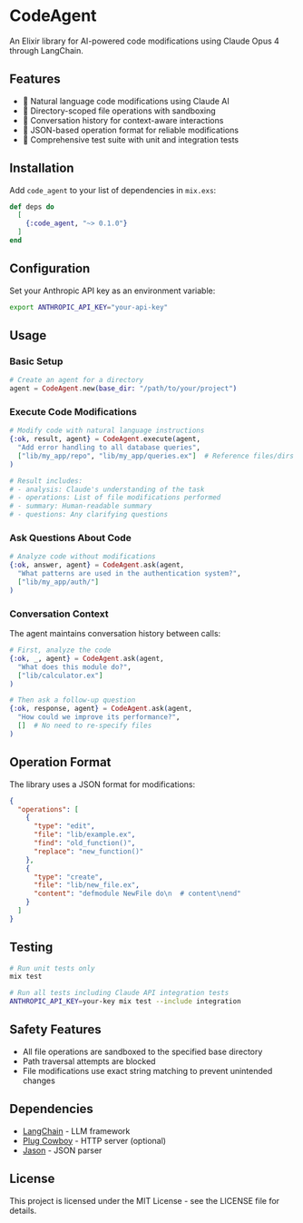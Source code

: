 # CodeAgent

An Elixir library for AI-powered code modifications using Claude Opus 4 through LangChain.

## Features

- 🤖 Natural language code modifications using Claude AI
- 📁 Directory-scoped file operations with sandboxing
- 🔄 Conversation history for context-aware interactions
- 📝 JSON-based operation format for reliable modifications
- 🧪 Comprehensive test suite with unit and integration tests

## Installation

Add `code_agent` to your list of dependencies in `mix.exs`:

```elixir
def deps do
  [
    {:code_agent, "~> 0.1.0"}
  ]
end
```

## Configuration

Set your Anthropic API key as an environment variable:

```bash
export ANTHROPIC_API_KEY="your-api-key"
```

## Usage

### Basic Setup

```elixir
# Create an agent for a directory
agent = CodeAgent.new(base_dir: "/path/to/your/project")
```

### Execute Code Modifications

```elixir
# Modify code with natural language instructions
{:ok, result, agent} = CodeAgent.execute(agent,
  "Add error handling to all database queries",
  ["lib/my_app/repo", "lib/my_app/queries.ex"]  # Reference files/dirs
)

# Result includes:
# - analysis: Claude's understanding of the task
# - operations: List of file modifications performed
# - summary: Human-readable summary
# - questions: Any clarifying questions
```

### Ask Questions About Code

```elixir
# Analyze code without modifications
{:ok, answer, agent} = CodeAgent.ask(agent,
  "What patterns are used in the authentication system?",
  ["lib/my_app/auth/"]
)
```

### Conversation Context

The agent maintains conversation history between calls:

```elixir
# First, analyze the code
{:ok, _, agent} = CodeAgent.ask(agent,
  "What does this module do?",
  ["lib/calculator.ex"]
)

# Then ask a follow-up question
{:ok, response, agent} = CodeAgent.ask(agent,
  "How could we improve its performance?",
  []  # No need to re-specify files
)
```

## Operation Format

The library uses a JSON format for modifications:

```json
{
  "operations": [
    {
      "type": "edit",
      "file": "lib/example.ex",
      "find": "old_function()",
      "replace": "new_function()"
    },
    {
      "type": "create",
      "file": "lib/new_file.ex",
      "content": "defmodule NewFile do\n  # content\nend"
    }
  ]
}
```

## Testing

```bash
# Run unit tests only
mix test

# Run all tests including Claude API integration tests
ANTHROPIC_API_KEY=your-key mix test --include integration
```

## Safety Features

- All file operations are sandboxed to the specified base directory
- Path traversal attempts are blocked
- File modifications use exact string matching to prevent unintended changes

## Dependencies

- [LangChain](https://hex.pm/packages/langchain) - LLM framework
- [Plug Cowboy](https://hex.pm/packages/plug_cowboy) - HTTP server (optional)
- [Jason](https://hex.pm/packages/jason) - JSON parser

## License

This project is licensed under the MIT License - see the LICENSE file for details.

